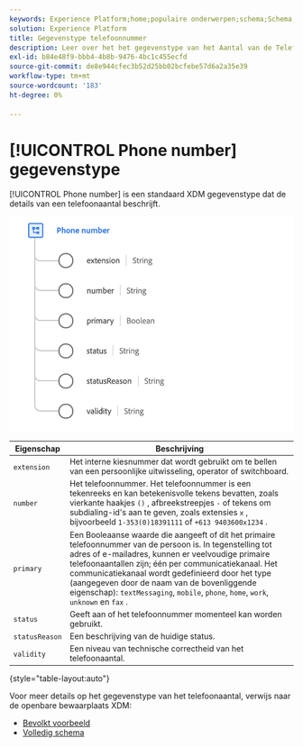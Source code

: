 ```yaml
---
keywords: Experience Platform;home;populaire onderwerpen;schema;Schema;XDM;velden;schema's;Schema's;phoneNumber;xdm:phoneNumber;datatype;data-type;gegevenstype.
solution: Experience Platform
title: Gegevenstype telefoonnummer
description: Leer over het het gegevenstype van het Aantal van de Telefoon XDM.
exl-id: b84e48f9-bbb4-4b8b-9476-4bc1c455ecfd
source-git-commit: de8e944cfec3b52d25bb02bcfebe57d6a2a35e39
workflow-type: tm+mt
source-wordcount: '183'
ht-degree: 0%

---
```


# [!UICONTROL Phone number] gegevenstype

[!UICONTROL Phone number] is een standaard XDM gegevenstype dat de details van een telefoonaantal beschrijft.

<img src="../images/data-types/phone-number.png" width="600" /><br />

| Eigenschap | Beschrijving |
| --- | --- |
| `extension` | Het interne kiesnummer dat wordt gebruikt om te bellen van een persoonlijke uitwisseling, operator of switchboard. |
| `number` | Het telefoonnummer. Het telefoonnummer is een tekenreeks en kan betekenisvolle tekens bevatten, zoals vierkante haakjes `()` , afbreekstreepjes `-` of tekens om subdialing-id&#39;s aan te geven, zoals extensies `x` , bijvoorbeeld `1-353(0)18391111` of `+613 9403600x1234` . |
| `primary` | Een Booleaanse waarde die aangeeft of dit het primaire telefoonnummer van de persoon is. In tegenstelling tot adres of e-mailadres, kunnen er veelvoudige primaire telefoonaantallen zijn; één per communicatiekanaal. Het communicatiekanaal wordt gedefinieerd door het type (aangegeven door de naam van de bovenliggende eigenschap): `textMessaging`, `mobile`, `phone`, `home`, `work`, `unknown` en `fax` . |
| `status` | Geeft aan of het telefoonnummer momenteel kan worden gebruikt. |
| `statusReason` | Een beschrijving van de huidige status. |
| `validity` | Een niveau van technische correctheid van het telefoonaantal. |

{style="table-layout:auto"}

Voor meer details op het gegevenstype van het telefoonaantal, verwijs naar de openbare bewaarplaats XDM:

* [ Bevolkt voorbeeld ](https://github.com/adobe/xdm/blob/master/components/datatypes/demographic/phonenumber.example.1.json)
* [ Volledig schema ](https://github.com/adobe/xdm/blob/master/components/datatypes/demographic/phonenumber.schema.json)
